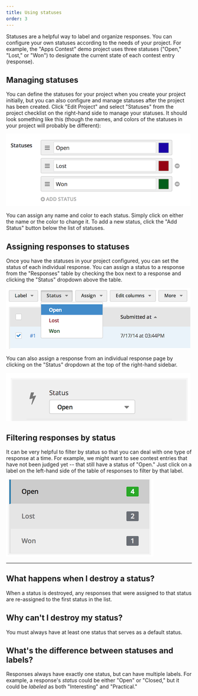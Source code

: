 ```yaml
---
title: Using statuses
order: 3
---
```


Statuses are a helpful way to label and organize responses. You can configure your own statuses according to the needs of your project. For example, the "Apps Contest" demo project uses three statuses ("Open," "Lost," or "Won") to designate the current state of each contest entry (response).

## Managing statuses

You can define the statuses for your project when you create your project initially, but you can also configure and manage statuses after the project has been created. Click "Edit Project" and select "Statuses" from the project checklist on the right-hand side to manage your statuses. It should look something like this (though the names, and colors of the statuses in your project will probably be different):

![statuses](../images/screenshot_statuses.png)

You can assign any name and color to each status. Simply click on either the name or the color to change it. To add a new status, click the "Add Status" button below the list of statuses.

## Assigning responses to statuses

Once you have the statuses in your project configured, you can set the status of each individual response. You can assign a status to a response from the "Responses" table by checking the box next to a response and clicking the "Status" dropdown above the table.

![assign status](../images/screenshot_assign_status1.png)

You can also assign a response from an individual response page by clicking on the "Status" dropdown at the top of the right-hand sidebar.

![assign status](../images/screenshot_assign_status2.png)

## Filtering responses by status

It can be very helpful to filter by status so that you can deal with one type of response at a time. For example, we might want to see contest entries that have not been judged yet -- that still have a status of "Open." Just click on a label on the left-hand side of the table of responses to filter by that label.

![filter status](../images/screenshot_filter_status.png)

---

## What happens when I destroy a status?
When a status is destroyed, any responses that were assigned to that status are re-assigned to the first status in the list.

## Why can't I destroy my status?
You must always have at least one status that serves as a default status.

## What's the difference between statuses and labels?
Responses always have exactly one status, but can have multiple labels. For example, a response's *status* could be either "Open" or "Closed," but it could be *labeled* as both "Interesting" and "Practical."
